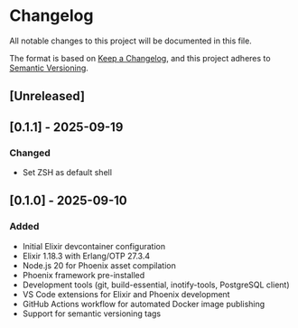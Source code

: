 # Changelog

All notable changes to this project will be documented in this file.

The format is based on [Keep a Changelog](https://keepachangelog.com/en/1.1.0/),
and this project adheres to [Semantic Versioning](https://semver.org/spec/v2.0.0.html).

## [Unreleased]

## [0.1.1] - 2025-09-19

### Changed
- Set ZSH as default shell

## [0.1.0] - 2025-09-10

### Added
- Initial Elixir devcontainer configuration
- Elixir 1.18.3 with Erlang/OTP 27.3.4
- Node.js 20 for Phoenix asset compilation
- Phoenix framework pre-installed
- Development tools (git, build-essential, inotify-tools, PostgreSQL client)
- VS Code extensions for Elixir and Phoenix development
- GitHub Actions workflow for automated Docker image publishing
- Support for semantic versioning tags

